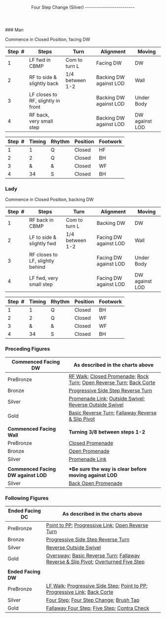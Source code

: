 <header>Four Step Change (Silver)
-------------------------

 </header>### Man

Commence in Closed Position, facing DW

 | **Step<span style="color:white">\_</span>\#** | **Steps** | **Turn** | **Alignment** | **Moving** |
|---|---|---|---|---|
| 1 | LF fwd in CBMP | Com to turn L | Facing DW | DW |
| 2 | RF to side &amp; slightly back | 1/4 between 1-2 | Backing DW against LOD | Wall |
| 3 | LF closes to RF, slightly in front |  | Backing DW against LOD | Under Body |
| 4 | RF back, very small step |  | Backing DW against LOD | DW against LOD |

 | **Step<span style="color:white">\_</span>\#** | **Timing** | **Rhythm** | **Position** | **Footwork** |
|---|---|---|---|---|
| 1 | 1 | Q | Closed | HF |
| 2 | 2 | Q | Closed | BH |
| 3 | &amp; | &amp; | Closed | WF |
| 4 | 34 | S | Closed | BH |

### Lady

Commence in Closed Position, backing DW

 | **Step<span style="color:white">\_</span>\#** | **Steps** | **Turn** | **Alignment** | **Moving** |
|---|---|---|---|---|
| 1 | RF back in CBMP | Com to turn L | Backing DW | DW |
| 2 | LF to side &amp; slightly fwd | 1/4 between 1-2 | Facing DW against LOD | Wall |
| 3 | RF closes to LF, slightly behind |  | Facing DW against LOD | Under Body |
| 4 | LF fwd, very small step |  | Facing DW against LOD | DW against LOD |

 | **Step<span style="color:white">\_</span>\#** | **Timing** | **Rhythm** | **Position** | **Footwork** |
|---|---|---|---|---|
| 1 | 1 | Q | Closed | BH |
| 2 | 2 | Q | Closed | WF |
| 3 | &amp; | &amp; | Closed | WF |
| 4 | 34 | S | Closed | BH |

### Preceding Figures

 | **Commenced Facing DW** | **As described in the charts above** |
|---|---|
| PreBronze | [RF Walk](walk_RF.md); [Closed Promenade](closed_promenade.md); [Rock Turn](rock_turn.md); [Open Reverse Turn](open_reverse_turn.md); [Back Corte](corte.md) |
| Bronze | [Progressive Side Step Reverse Turn](side_step_reverse.md) |
| Silver | [Promenade Link](promenade_link.md); [Outside Swivel](outside_swivel.md); [Reverse Outside Swivel](reverse_outside_swivel.md) |
| Gold | [Basic Reverse Turn](basic_reverse.md); [Fallaway Reverse &amp; Slip Pivot](fallaway_reverse.md) |
|  |  |
| **Commenced Facing Wall** | **Turning 3/8 between steps 1-2** |
| PreBronze | [Closed Promenade](closed_promenade.md) |
| Bronze | [Open Promenade](open_promenade.md) |
| Silver | [Promenade Link](promenade_link.md) |
|  |  |
| **Commenced Facing DW against LOD** | **\*Be sure the way is clear before moving against LOD** |
| Silver | [Back Open Promenade](back_open_promenade.md) |

### Following Figures

 | **Ended Facing DC** | **As described in the charts above** |
|---|---|
| PreBronze | [Point to PP](point_to_pp.md); [Progressive Link](progressive_link.md); [Open Reverse Turn](open_reverse_turn.md) |
| Bronze | [Progressive Side Step Reverse Turn](side_step_reverse.md) |
| Silver | [Reverse Outside Swivel](reverse_outside_swivel.md) |
| Gold | [Oversway](oversway.md); [Basic Reverse Turn](basic_reverse.md); [Fallaway Reverse &amp; Slip Pivot](fallaway_reverse.md); [Overturned Five Step](five_step_overturned.md) |
|  |  |
| **Ended Facing DW** |  |
| PreBronze | [LF Walk](walk_LF.md); [Progressive Side Step](side_step.md); [Point to PP](point_to_pp.md); [Progressive Link](progressive_link.md); [Back Corte](corte.md) |
| Silver | [Four Step](four_step.md); [Four Step Change](four_step_change.md); [Brush Tap](brush_tap.md) |
| Gold | [Fallaway Four Step](fallaway_four_step.md); [Five Step](five_step.md); [Contra Check](contra_check.md) |